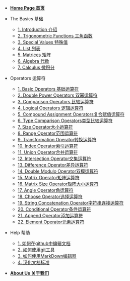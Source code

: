 <!-- docs/_sidebar.md -->

* [**Home Page 首页**](/)

* The Basics 基础
  - [1. Introduction 介绍](TheBasics/Introduction)
  - [2. Trigonometric Functions 三角函数](TheBasics/TrigonometricFunctions)
  - [3. Special Values 特殊值](TheBasics/SpecialValues)
  - [4. List 列表](TheBasics/List)
  - [5. Matrices 矩阵](TheBasics/Matrices)
  - [6. Algebra 代数](TheBasics/Algebra)
  - [7. Calculus 微积分](TheBasics/Calsulus)

* Operators 运算符
  - [1. Basic Operators 基础运算符](Operators/BasicOperators)
  - [2. Double Power Operators 双幂运算符](Operators/DoublePowerOperator)
  - [3. Comparison Operators 比较运算符](Operators/ComparisonOperators)
  - [4. Logical Operators 逻辑运算符](Operators/LogicalOperators)
  - [5. Compound Assignment Operators复合赋值运算符](Operators/CompoundAssignmentOperators)
  - [6. Type Comparison Operators类型比较运算符](Operators/TypeComparisonOperators)
  - [7. Size Operator大小运算符](Operators/SizeOperator)
  - [8. Range Operator范围运算符](Operators/RangeOperator)
  - [9. Transformation Operator转换运算符](Operators/TransformationOperator)
  - [10. Index Operator索引运算符](Operators/IndexOperator)
  - [11. Union Operator合并运算符](Operators/UnionOperator)
  - [12. Intersection Operator交集运算符](Operators/IntersectionOperator)
  - [13. Difference Operator差异运算符](Operators/DifferenceOperator)
  - [14. Double Modulo Operator双模运算符](Operators/DoubleModuloOperator)
  - [15. Matrix Operator矩阵运算符](Operators/MatrixOperator)
  - [16. Matrix Size Operator矩阵大小运算符](Operators/MatrixSizeOperator)
  - [17. Angle Operator角运算符](Operators/AngleOperator)
  - [18. Choose Operator选择运算符](Operators/ChooseOperator)
  - [19. String Concatenation Operator字符串连接运算符](Operators/StringConcatenationOperator)
  - [20. Conditional Operator条件运算符](Operators/ConditionalOperator)
  - [21. Append Operator添加运算符](Operators/AppendOperator)
  - [22. Element Operator元素运算符](Operators/ElementOperator)
* Help 帮助
  - [1. 如何在github中编辑文档]()
  - [2. 如何使用git工具]()
  - [3. 如何使用MarkDown编辑器]()
  - [4. 汉化文档标准]()

* [**About Us 关于我们**](AboutUs/AboutUs)
